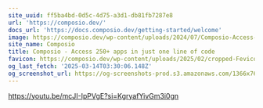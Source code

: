 ```yaml
---
site_uuid: ff5ba4bd-0d5c-4d75-a3d1-db81fb7287e8
url: 'https://composio.dev/'
docs_url: 'https://docs.composio.dev/getting-started/welcome'
image: https://composio.dev/wp-content/uploads/2024/07/Composio-Access-150-tools-in-just-one-line-of-code-1.webp
site_name: Composio
title: Composio - Access 250+ apps in just one line of code
favicon: https://composio.dev/wp-content/uploads/2025/02/cropped-Fevicon-composio-1-192x192.png
og_last_fetch: '2025-03-14T03:30:06.148Z'
og_screenshot_url: https://og-screenshots-prod.s3.amazonaws.com/1366x768/80/false/09d81313c033e74bb4615ce0f4a10c23d61640f1f18bfab0e95539cd0f6090b1.jpeg
---
```


https://youtu.be/mcJI-IpPVgE?si=KgryafYivGm3i0gn
